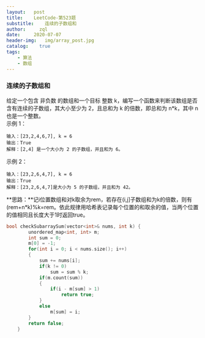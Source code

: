 ```yaml
---
layout:   post
title:    LeetCode-第523题
substitle:    连续的子数组和
author:     zql
date:     2020-07-07
header-img:   img/array_post.jpg
catalog:    true
tags:
    - 算法
    - 数组
---
```

### 连续的子数组和  
给定一个包含 非负数 的数组和一个目标 整数 k，编写一个函数来判断该数组是否含有连续的子数组，其大小至少为 2，且总和为 k 的倍数，即总和为 n*k，其中 n 也是一个整数。  
示例 1：
```
输入：[23,2,4,6,7], k = 6
输出：True
解释：[2,4] 是一个大小为 2 的子数组，并且和为 6。
```
示例 2：  
```
输入：[23,2,6,4,7], k = 6
输出：True
解释：[23,2,6,4,7]是大小为 5 的子数组，并且和为 42。
```
**思路：**记i位置数组和对k取余为rem，若存在(i,j]子数组和为k的倍数，则有(rem+n*k)%k=rem。依此规律用哈希表记录每个位置的和取余的值，当两个位置的值相同且长度大于1时返回true。  
```c++
bool checkSubarraySum(vector<int>& nums, int k) {
        unordered_map<int, int> m;
        int sum = 0;
        m[0] = -1;
        for(int i = 0; i < nums.size(); i++)
        {
            sum += nums[i];
            if(k != 0)
                sum = sum % k;
            if(m.count(sum))
            {
                if(i - m[sum] > 1)
                    return true;
            }
            else
                m[sum] = i;
        }
        return false;
    }
```
